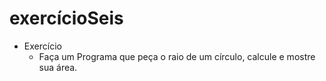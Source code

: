 # exercícioSeis

 - Exercício
	 - Faça um Programa que peça o raio de um círculo, calcule e mostre sua área.
